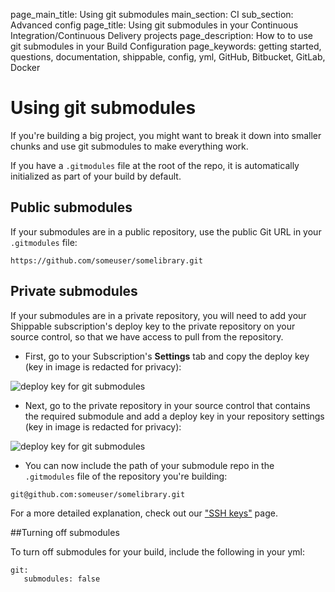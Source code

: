 page_main_title: Using git submodules
main_section: CI
sub_section: Advanced config
page_title: Using git submodules in your Continuous Integration/Continuous Delivery projects
page_description: How to to use git submodules in your Build Configuration
page_keywords: getting started, questions, documentation, shippable, config, yml, GitHub, Bitbucket, GitLab, Docker

# Using git submodules

If you're building a big project, you might want to break it down into smaller chunks and use git submodules to make everything work.

If you have a `.gitmodules` file at the root of the repo, it is automatically initialized as part of your build by default.

## Public submodules
If your submodules are in a public repository, use the public Git URL in your `.gitmodules` file:

```
https://github.com/someuser/somelibrary.git

```

## Private submodules
If your submodules are in a private repository, you will need to add your Shippable subscription's deploy key to the private repository on your source control, so that we have access to pull from the repository.

-  First, go to your Subscription's **Settings** tab and copy the deploy key (key in image is redacted for privacy):

<img src="../../images/ci/deploy-key.png" alt="deploy key for git submodules">

-  Next, go to the private repository in your source control that contains the required submodule and add a deploy key in your repository settings (key in image is redacted for privacy):

<img src="../../images/ci/deploy-key-github.png" alt="deploy key for git submodules">

-  You can now include the path of your submodule repo in the `.gitmodules` file of the repository you're building:

```
git@github.com:someuser/somelibrary.git
```

For a more detailed explanation, check out our ["SSH keys"](ssh-keys) page.

##Turning off submodules

To turn off submodules for your build, include the following in your yml:
```
git:
   submodules: false
```
